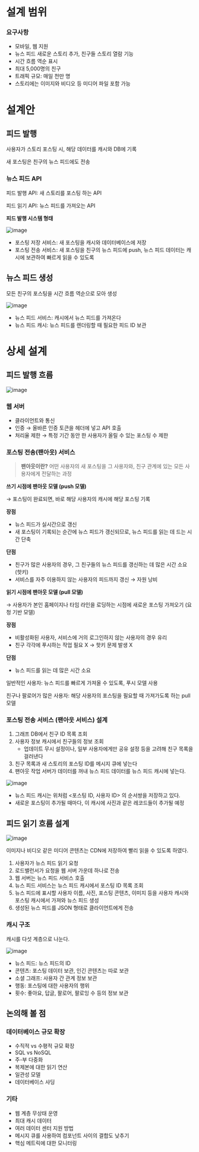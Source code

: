 # 설계 범위

### 요구사항

- 모바일, 웹 지원
- 뉴스 피드 새로운 스토리 추가, 친구들 스토리 열람 기능
- 시간 흐름 역순 표시
- 최대 5,000명의 친구
- 트래픽 규모: 매일 천만 명
- 스토리에는 이미지와 비디오 등 미디어 파일 포함 가능

# 설계안

## 피드 발행

사용자가 스토리 포스팅 시, 해당 데이터를 캐시와 DB에 기록

새 포스팅은 친구의 뉴스 피드에도 전송

### 뉴스 피드 API

피드 발행 API: 새 스토리를 포스팅 하는 API

피드 읽기 API: 뉴스 피드를 가져오는 API

**피드 발행 시스템 형태**

![image](https://github.com/kimhalin/system-design-interview/assets/75435113/52d6b620-9a22-42cc-82d4-31164f57bd9a)


- 포스팅 저장 서비스: 새 포스팅을 캐시와 데이터베이스에 저장
- 포스팅 전송 서비스: 새 포스팅을 친구의 뉴스 피드에 push, 뉴스 피드 데이터는 캐시에 보관하여 빠르게 읽을 수 있도록

## 뉴스 피드 생성

모든 친구의 포스팅을 시간 흐름 역순으로 모아 생성

![image](https://github.com/kimhalin/system-design-interview/assets/75435113/111bfba2-e9be-407e-aa23-28f59ac6ae0f)


- 뉴스 피드 서비스: 캐시에서 뉴스 피드를 가져온다
- 뉴스 피드 캐시: 뉴스 피드를 렌더링할 때 필요한 피드 ID 보관

# 상세 설계

## 피드 발행 흐름
![image](https://github.com/kimhalin/system-design-interview/assets/75435113/72f4934f-040f-4f47-b2d4-09cd561e6fd1)

### 웹 서버

- 클라이언트와 통신
- 인증 → 올바른 인증 토큰을 헤더에 넣고 API 호출
- 처리율 제한 → 특정 기간 동안 한 사용자가 올릴 수 있는 포스팅 수 제한

### 포스팅 전송(팬아웃) 서비스

> **팬아웃이란?**
어떤 사용자의 새 포스팅을 그 사용자와, 친구 관계에 있는 모든 사용자에게 전달하는 과정
> 

**쓰기 시점에 팬아웃 모델 (push 모델)**

→ 포스팅이 완료되면, 바로 해당 사용자의 캐시에 해당 포스팅 기록

**장점**

- 뉴스 피드가 실시간으로 갱신
- 새 포스팅이 기록되는 순간에 뉴스 피드가 갱신되므로, 뉴스 피드를 읽는 데 드는 시간 단축

**단점**

- 친구가 많은 사용자의 경우, 그 친구들의 뉴스 피드를 갱신하는 데 많은 시간 소요(핫키)
- 서비스를 자주 이용하지 않는 사용자의 피드까지 갱신 → 자원 낭비

**읽기 시점에 팬아웃 모델 (pull 모델)**

→ 사용자가 본인 홈페이지나 타임 라인을 로딩하는 시점에 새로운 포스팅 가져오기 (요청 기반 모델)

**장점**

- 비활성화된 사용자, 서비스에 거의 로그인하지 않는 사용자의 경우 유리
- 친구 각각에 푸시하는 작업 필요 X → 핫키 문제 발생 X

**단점**

- 뉴스 피드를 읽는 데 많은 시간 소요

일반적인 사용자: 뉴스 피드를 빠르게 가져올 수 있도록, 푸시 모델 사용

친구나 팔로어가 많은 사용자: 해당 사용자의 포스팅을 필요할 때 가져가도록 하는 pull 모델 

### 포스팅 전송 서비스 (팬아웃 서비스) 설계

1. 그래프 DB에서 친구 ID 목록 조회
2. 사용자 정보 캐시에서 친구들의 정보 조회
    - 업데이트 무시 설정이나, 일부 사용자에게만 공유 설정 등을 고려해 친구 목록을 걸러낸다
3. 친구 목록과 새 스토리의 포스팅 ID를 메시지 큐에 넣는다
4. 팬아웃 작업 서버가 데이터를 꺼내 뉴스 피드 데이터를 뉴스 피드 캐시에 넣는다.

![image](https://github.com/kimhalin/system-design-interview/assets/75435113/4ca08630-fb48-4f5f-b51c-496008148559)

- 뉴스 피드 캐시는 위처럼 <포스팅 ID, 사용자 ID> 의 순서쌍을 저장하고 있다.
- 새로운 포스팅이 추가될 때마다, 이 캐시에 사진과 같은 레코드들이 추가될 예정

## 피드 읽기 흐름 설계

![image](https://github.com/kimhalin/system-design-interview/assets/75435113/54e4d8df-9c38-49c1-a6cc-a3ab0ab29314)

이미지나 비디오 같은 미디어 콘텐츠는 CDN에 저장하여 빨리 읽을 수 있도록 하였다.

1. 사용자가 뉴스 피드 읽기 요청
2. 로드밸런서가 요청을 웹 서버 가운데 하나로 전송
3. 웹 서버는 뉴스 피드 서비스 호출
4. 뉴스 피드 서비스는 뉴스 피드 캐시에서 포스팅 ID 목록 조회
5. 뉴스 피드에 표시할 사용자 이름, 사진, 포스팅 콘텐츠, 이미지 등을 사용자 캐시와 포스팅 캐시에서 가져와 뉴스 피드 생성
6. 생성된 뉴스 피드를 JSON 형태로 클라이언트에게 전송

### 캐시 구조

캐시를 다섯 계층으로 나눈다.

![image](https://github.com/kimhalin/system-design-interview/assets/75435113/a860ebf5-7073-4252-b2f1-3e6041928af1)


- 뉴스 피드: 뉴스 피드의 ID
- 콘텐츠: 포스팅 데이터 보관, 인긴 콘텐츠는 따로 보관
- 소셜 그래프: 사용자 간 관계 정보 보관
- 행동: 포스팅에 대한 사용자의 행위
- 횟수: 좋아요, 답글, 팔로어, 팔로잉 수 등의 정보 보관

## 논의해 볼 점

### 데이터베이스 규모 확장

- 수직적 vs 수평적 규모 확장
- SQL vs NoSQL
- 주-부 다중화
- 복제본에 대한 읽기 연산
- 일관성 모델
- 데이터베이스 샤딩

### 기타

- 웹 계층 무상태 운영
- 최대 캐시 데이터
- 여러 데이터 센터 지원 방법
- 메시지 큐를 사용하여 컴포넌트 사이의 결합도 낮추기
- 핵심 메트릭에 대한 모니터링
